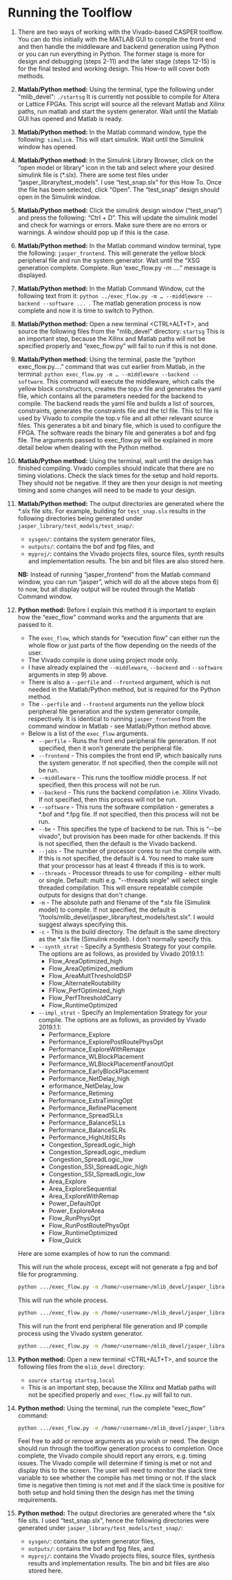 # Running the Toolflow

1) There are two ways of working with the Vivado-based CASPER toolflow. You can do this initially with the MATLAB GUI to compile the front end and then handle the middleware and backend generation using Python or you can run everything in Python. The former stage is more for design and debugging (steps 2-11) and the later stage (steps 12-15) is for the final tested and working design. This How-to will cover both methods.

2) **Matlab/Python method:** Using the terminal, type the following under "mlib_devel": 
`./startsg` 
It is currently not possible to compile for Altera or Lattice FPGAs. This script will source all the relevant   Matlab and Xilinx paths, run matlab and start the system generator. Wait until the Matlab GUI has opened and Matlab is ready.

3) **Matlab/Python method:** In the Matlab command window, type the following: 
`simulink`. 
This will start simulink. Wait until the Simulink window has opened.

4) **Matlab/Python method:** In the Simulink Library Browser, click on the “open model or library” icon in the tab and select where your desired simulink file is (*.slx). There are some test files under “jasper_library/test_models”. I use “test_snap.slx” for this How To. Once the file has been selected, click “Open”. The “test_snap” design should open in the Simulink window.

5) **Matlab/Python method:** Click the simulink design window (“test_snap”) and press the following:
“Ctrl + D”. 
This will update the simulink model and check for warnings or errors. Make sure there are no errors or warnings. A window should pop up if this is the case.

6) **Matlab/Python method:** In the Matlab command window terminal, type the following:
`jasper_frontend`. 
This will generate the yellow block peripheral file and run the system generator. Wait until the “XSG generation complete. Complete. Run ‘exec_flow.py -m ….” message is displayed. 

7) **Matlab/Python method:** In the Matlab Command Window, cut the following text from it:
`python ../exec_flow.py -m … --middleware --backend --software ... `. The matlab generation process is now complete and now it is time to switch to Python.
 
8) **Matlab/Python method:** Open a new terminal <CTRL+ALT+T>, and source the following files from the "mlib_devel" directory:
`startsg`
This is an important step, because the Xilinx and Matlab paths will not be specified properly and “exec_flow.py” will fail to run if this is not done.

9) **Matlab/Python method:** Using the terminal, paste the “python exec_flow.py….” command that was cut earlier from Matlab, in the terminal: 
`python exec_flow.py -m … --middleware --backend --software`.
This command will execute the middleware, which calls the yellow block constructors, creates the top.v file and generates the yaml file, which contains all the parameters needed for the backend to compile. The backend reads the yaml file and builds a list of sources, constraints, generates the constraints file and the tcl file. This tcl file is used by Vivado to compile the top.v file and all other relevant source files. This generates a bit and binary file, which is used to configure the FPGA. The software reads the binary file and generates a bof and fpg file. The arguments passed to exec_flow.py will be explained in more detail below when dealing with the Python method.

10) **Matlab/Python method:** Using the terminal, wait until the design has finished compiling. Vivado compiles should indicate that there are no timing violations. Check the slack times for the setup and hold reports. They should not be negative. If they are then your design is not meeting timing and some changes will need to be made to your design.

11) **Matlab/Python method:** The output directories are generated where the *.slx file sits. For example, building for `test_snap.slx` results in the following directories being generated under `jasper_library/test_models/test_snap/`:
    * `sysgen/`: contains the system generator files,
    * `outputs/`: contains the bof and fpg files, and
    * `myproj/`: contains the Vivado projects files, source files, synth results and implementation results. The bin and bit files are also stored here. 

    **NB:** Instead of running “jasper_frontend” from the Matlab command window, you can run “jasper”, which will do all the above steps from 6) to now, but all display output will be routed through the Matlab Command window.

12) **Python method:** Before I explain this method it is important to explain how the “exec_flow” command works and the arguments that are passed to it.
    * The `exec_flow`, which stands for “execution flow” can either run the whole flow or just parts of the flow depending on the needs of the user.
    * The Vivado compile is done using project mode only.
    * I have already explained the `--middleware`, `--backend` and `--software` arguments in step 9) above. 
    * There is also a `--perfile` and `--frontend` argument, which is not needed in the Matlab/Python method, but is required for the Python method.
    * The `--perfile` and `--frontend` arguments run the yellow block peripheral file generation and the system generator compile, respectively. It is identical to running `jasper_frontend` from the command window in Matlab - see Matlab/Python method above. 
    * Below is a list of the `exec_flow` arguments.
        - `--perfile` - Runs the front end peripheral file generation. If not specified, then it won’t generate the peripheral file.
        - `--frontend` - This compiles the front end IP, which basically runs the system generator. If not specified, then the compile will not be run.
        - `--middleware` - This runs the toolflow middle process. If not specified, then this process will not be run.
        - `--backend` - This runs the backend compilation i.e. Xilinx Vivado. If not specified, then this process will not be run.
        - `--software` - This runs the software compilation - generates a *.bof and *.fpg file. If not specified, then this process will not be run.
        - `--be` - This specifies the type of backend to be run. This is “--be vivado”, but provision has been made for other backends. If this is not specified, then the default is the Vivado backend.
        - `--jobs` - The number of processor cores to run the compile with. If this is not specified, the default is 4. You need to make sure that your processor has at least 4 threads if this is to work.
        - `--threads` - Processor threads to use for compiling - either multi or single. Default: multi e.g. "--threads single" will select single threaded compilation. This will ensure repeatable compile outputs for designs that don't change.
        - `-m` - The absolute path and filename of the *.slx file (Simulink model) to compile. If not specified, the default is “/tools/mlib_devel/jasper_library/test_models/test.slx”. I would suggest always specifying this.
        - `-c` - This is the build directory. The default is the same directory as the *.slx file (Simulink model). I don’t normally specify this.
        - `--synth_strat` - Specify a Synthesis Strategy for your compile. The options are as follows, as provided by Vivado 2019.1.1:
          * Flow_AreaOptimized_high
          * Flow_AreaOptimized_medium
          * Flow_AreaMultThresholdDSP
          * Flow_AlternateRoutability
          * FFlow_PerfOptimized_high
          * Flow_PerfThresholdCarry
          * Flow_RuntimeOptimized
        - `--impl_strat` - Specify an Implementation Strategy for your compile. The options are as follows, as provided by Vivado 2019.1.1:
          * Performance_Explore
          * Performance_ExplorePostRoutePhysOpt
          * Performance_ExploreWithRemapx
          * Performance_WLBlockPlacement
          * Performance_WLBlockPlacementFanoutOpt
          * Performance_EarlyBlockPlacement
          * Performance_NetDelay_high
          * erformance_NetDelay_low
          * Performance_Retiming
          * Performance_ExtraTimingOpt
          * Performance_RefinePlacement
          * Performance_SpreadSLLs
          * Performance_BalanceSLLs
          * Performance_BalanceSLRs
          * Performance_HighUtilSLRs
          * Congestion_SpreadLogic_high
          * Congestion_SpreadLogic_medium
          * Congestion_SpreadLogic_low
          * Congestion_SSI_SpreadLogic_high
          * Congestion_SSI_SpreadLogic_low 
          * Area_Explore
          * Area_ExploreSequential 
          * Area_ExploreWithRemap
          * Power_DefaultOpt 
          * Power_ExploreArea
          * Flow_RunPhysOpt 
          * Flow_RunPostRoutePhysOpt
          * Flow_RuntimeOptimized 
          * Flow_Quick
	
    Here are some examples of how to run the command:

    This will run the whole process, except will not generate a fpg and bof file for programming.
    ```bash 
    python .../exec_flow.py -m /home/<username>/mlib_devel/jasper_library/test_models/test_snap.slx --perfile --frontend --middleware --backend
    ```

    This will run the whole process. 
    ```bash
    python .../exec_flow.py -m /home/<username>/mlib_devel/jasper_library/test_models/test_snap.slx --perfile --frontend --middleware --backend --software
    ```

    This will run the front end peripheral file generation and IP compile process using the Vivado system generator. 
    ```bash
    python .../exec_flow.py -m /home/<username>/mlib_devel/jasper_library/test_models/test_snap.slx --perfile --frontend
    ```

13) **Python method:** Open a new terminal <CTRL+ALT+T>, and source the following files from the `mlib_devel` directory:
    * `source startsg startsg.local`
    * This is an important step, because the Xilinx and Matlab paths will not be specified properly and `exec_flow.py` will fail to run.

14) **Python method:** Using the terminal, run the complete “exec_flow” command:
    ```bash
    python .../exec_flow.py -m /home/<username>/mlib_devel/jasper_library/test_models/test_snap.slx --perfile --frontend --middleware --backend --software
    ``` 
    Feel free to add or remove arguments as you wish or need. The design should run through the toolflow generation process to completion. Once complete, the Vivado compile should report any errors, e.g. timing issues. The Vivado compile will determine if timing is met or not and display this to the screen. The user will need to monitor the slack time variable to see whether the compile has met timing or not. If the slack time is negative then timing is not met and if the slack time is positive for both setup and hold timing then the design has met the timing requirements.

15) **Python method:** The output directories are generated where the *.slx file sits. I used “test_snap.slx”, hence the following directories were generated under `jasper_library/test_models/test_snap/`:
    * `sysgen/`: contains the system generator files,
    * `outputs/`: contains the bof and fpg files, and
    * `myproj/`: contains the Vivado projects files, source files, synthesis results and implementation results. The bin and bit files are also stored here.
